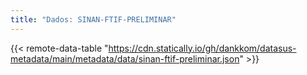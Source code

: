 ```yaml
---
title: "Dados: SINAN-FTIF-PRELIMINAR"
---
```


{{< remote-data-table "https://cdn.statically.io/gh/dankkom/datasus-metadata/main/metadata/data/sinan-ftif-preliminar.json" >}}
